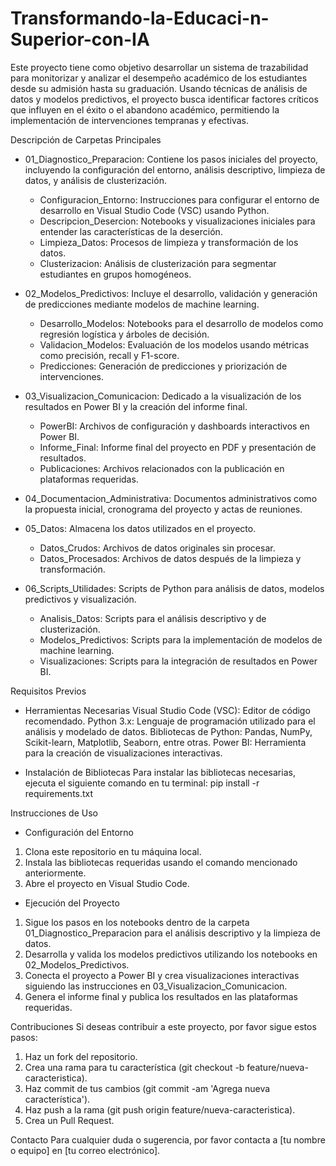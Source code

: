 # Transformando-la-Educaci-n-Superior-con-IA
Este proyecto tiene como objetivo desarrollar un sistema de trazabilidad para monitorizar y analizar el desempeño académico de los estudiantes desde su admisión hasta su graduación. Usando técnicas de análisis de datos y modelos predictivos, el proyecto busca identificar factores críticos que influyen en el éxito o el abandono académico, permitiendo la implementación de intervenciones tempranas y efectivas.

Descripción de Carpetas Principales

- 01_Diagnostico_Preparacion: Contiene los pasos iniciales del proyecto, incluyendo la configuración del entorno, análisis descriptivo, limpieza de datos, y análisis de clusterización.

  - Configuracion_Entorno: Instrucciones para configurar el entorno de desarrollo en Visual Studio Code (VSC) usando Python.
  - Descripcion_Desercion: Notebooks y visualizaciones iniciales para entender las características de la deserción.
  - Limpieza_Datos: Procesos de limpieza y transformación de los datos.
  - Clusterizacion: Análisis de clusterización para segmentar estudiantes en grupos homogéneos.

- 02_Modelos_Predictivos: Incluye el desarrollo, validación y generación de predicciones mediante modelos de machine learning.

  - Desarrollo_Modelos: Notebooks para el desarrollo de modelos como regresión logística y árboles de decisión.
  - Validacion_Modelos: Evaluación de los modelos usando métricas como precisión, recall y F1-score.
  - Predicciones: Generación de predicciones y priorización de intervenciones.

- 03_Visualizacion_Comunicacion: Dedicado a la visualización de los resultados en Power BI y la creación del informe final.

  - PowerBI: Archivos de configuración y dashboards interactivos en Power BI.
  - Informe_Final: Informe final del proyecto en PDF y presentación de resultados.
  - Publicaciones: Archivos relacionados con la publicación en plataformas requeridas.

- 04_Documentacion_Administrativa: Documentos administrativos como la propuesta inicial, cronograma del proyecto y actas de reuniones.

- 05_Datos: Almacena los datos utilizados en el proyecto.

  - Datos_Crudos: Archivos de datos originales sin procesar.
  - Datos_Procesados: Archivos de datos después de la limpieza y transformación.

- 06_Scripts_Utilidades: Scripts de Python para análisis de datos, modelos predictivos y visualización.

  - Analisis_Datos: Scripts para el análisis descriptivo y de clusterización.
  - Modelos_Predictivos: Scripts para la implementación de modelos de machine learning.
  - Visualizaciones: Scripts para la integración de resultados en Power BI.

Requisitos Previos

- Herramientas Necesarias
  Visual Studio Code (VSC): Editor de código recomendado.
  Python 3.x: Lenguaje de programación utilizado para el análisis y modelado de datos.
  Bibliotecas de Python: Pandas, NumPy, Scikit-learn, Matplotlib, Seaborn, entre otras.
  Power BI: Herramienta para la creación de visualizaciones interactivas.

- Instalación de Bibliotecas
  Para instalar las bibliotecas necesarias, ejecuta el siguiente comando en tu terminal:
  pip install -r requirements.txt

Instrucciones de Uso

- Configuración del Entorno

1. Clona este repositorio en tu máquina local.
2. Instala las bibliotecas requeridas usando el comando mencionado anteriormente.
3. Abre el proyecto en Visual Studio Code.

- Ejecución del Proyecto

1. Sigue los pasos en los notebooks dentro de la carpeta 01_Diagnostico_Preparacion para el análisis descriptivo y la limpieza de datos.
2. Desarrolla y valida los modelos predictivos utilizando los notebooks en 02_Modelos_Predictivos.
3. Conecta el proyecto a Power BI y crea visualizaciones interactivas siguiendo las instrucciones en 03_Visualizacion_Comunicacion.
4. Genera el informe final y publica los resultados en las plataformas requeridas.

Contribuciones
Si deseas contribuir a este proyecto, por favor sigue estos pasos:

1. Haz un fork del repositorio.
2. Crea una rama para tu característica (git checkout -b feature/nueva-caracteristica).
3. Haz commit de tus cambios (git commit -am 'Agrega nueva característica').
4. Haz push a la rama (git push origin feature/nueva-caracteristica).
5. Crea un Pull Request.

Contacto
Para cualquier duda o sugerencia, por favor contacta a [tu nombre o equipo] en [tu correo electrónico].
